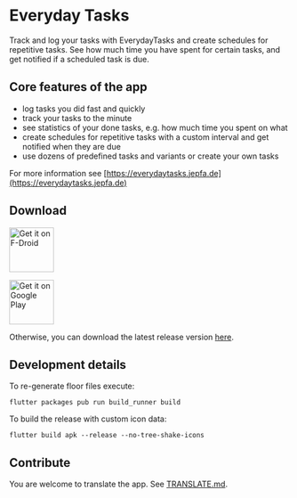 # Everyday Tasks

Track and log your tasks with EverydayTasks and create schedules for repetitive tasks. See how much time you have spent for certain tasks, and get notified if a scheduled task is due.

## Core features of the app

- log tasks you did fast and quickly
- track your tasks to the minute
- see statistics of your done tasks, e.g. how much time you spent on what
- create schedules for repetitive tasks with a custom interval and get notified when they are due 
- use dozens of predefined tasks and variants or create your own tasks 

For more information see [https://everydaytasks.jepfa.de](https://everydaytasks.jepfa.de)

## Download

[<img src="https://fdroid.gitlab.io/artwork/badge/get-it-on.png"
     alt="Get it on F-Droid"
     height="80">](https://f-droid.org/packages/de.jepfa.personaltasklogger/)


[<img src="https://play.google.com/intl/en_us/badges/static/images/badges/en_badge_web_generic.png"
alt="Get it on Google Play"
height="80">](https://play.google.com/store/apps/details?id=de.jepfa.personaltasklogger)

Otherwise, you can download the latest release version [here](https://everydaytasks.jepfa.de/download/).

## Development details

To re-generate floor files execute:

	flutter packages pub run build_runner build

To build the release with custom icon data:

    flutter build apk --release --no-tree-shake-icons

## Contribute
You are welcome to translate the app. See [TRANSLATE.md](TRANSLATE.md).
